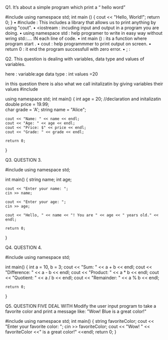 Q1. It’s about a simple program which print a “ hello word”

#include <iostream>
using namespace std;
int main ()
{
cout << "Hello, World!"; 
	return 0;
}
•	#include  : This includes a library that allows us to print anything by using "cout".
•	<iostream : incuding input and output in a program you are doing.
•	using namespace std  : help programer to write in easy way without wring std::.... IN each line of code.
•	int main ()  :  its a function where program start .
•	cout :  help programmmer to print output on screen.
•	return 0 : it end the program successfull with  zero error.
•	;  : 


Q2. This question is dealing with variables, data type and values of variables.

here : variable:age 
     data type : int
     values =20

  in this question there is also what we call initalizatin by giving variables their values
#include <iostream>

using namespace std;
int main() {
    int age = 20;  //declaration and initalizatin
    double price = 19.99;  
    char grade = 'A'; 
    string name = "Alice"; 

    cout << "Name: " << name << endl;
    cout << "Age: " << age << endl;
    cout << "Price: $" << price << endl;
    cout << "Grade: " << grade << endl;
    
	return 0;
 }

 Q3. QUESTION 3.
 
#include <iostream>
using namespace std;

int main() {
    string name;
    int age;

    cout << "Enter your name: ";
    cin >> name;

    cout << "Enter your age: ";
    cin >> age;

    cout << "Hello, " << name << "! You are " << age << " years old." << endl;

    return 0;
}

Q4. QUESTION 4.

#include <iostream>
using namespace std;

int main() {
	int a = 10, b = 3;
cout << "Sum: " << a + b << endl;
cout << "Difference: " << a - b << endl;
cout << "Product: " << a * b << endl;
cout << "Quotient: " << a / b << endl;
cout << "Remainder: " << a % b << endl;

    return 0;
}


Q5. QUESTION FIVE DEAL WITH   Modify the user input program to take a favorite color and print a message like:
"Wow! Blue is a great color!"

#include <iostream>
using namespace std;
int main() {
	string favoriteColor;
	cout << "Enter your favorite color: ";
	cin >> favoriteColor;
	cout << "Wow! " << favoriteColor <<" is a great color!" <<endl;
return 0;
}
